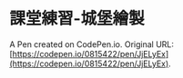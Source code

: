 # 課堂練習-城堡繪製

A Pen created on CodePen.io. Original URL: [https://codepen.io/0815422/pen/JjELyEx](https://codepen.io/0815422/pen/JjELyEx).


